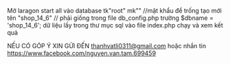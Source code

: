 Mở laragon
start all
vào database
tk"root" mk"" //mật khẩu để trống 
tạo mới tên "shop_14_6" // phải giống trong file db_config.php trường $dbname = 'shop_14_6';
dữ liệu lấy trong thư mục sql
vào file index.php chạy và xem kết quả

NẾU CÓ GÓP Ý XIN GỬI ĐẾN thanhvatli0311@gmail.com hoặc nhắn tin https://www.facebook.com/nguyen.van.tam.699459
